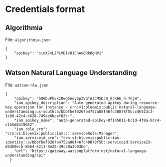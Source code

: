 # Credentials format

## Algorithmia

File: `algorithmia.json`

```
{
    "apiKey": "simX7vLJPLVDIvD1CnAvQRk0gHV1"
}
```
## Watson Natural Language Understanding
File: `watson-nlu.json`

```
{
    "apikey": "bU6DuPkvkz8wg5noy6pZVGTAJCMSDJ0_8cK66_h-7djW",
    "iam_apikey_description": "Auto generated apikey during resource-key operation for Instance - crn:v1:bluemix:public:natural-language-understanding:us-south:a/bbbfbef0267b4752a08f46fc48878f5b:c46523c3-1c80-42c4-b628-749ae6bcef83::",
    "iam_apikey_name": "auto-generated-apikey-8f145011-bc1d-4f8a-9cc4-c1b5d8419082",
    "iam_role_crn": "crn:v1:bluemix:public:iam::::serviceRole:Manager",
    "iam_serviceid_crn": "crn:v1:bluemix:public:iam-identity::a/bbbfbef0267b4752a08f46fc48878f5b::serviceid:ServiceId-d4db9ecb-8064-4211-8e25-49c38a3b03be",
    "url": "https://gateway.watsonplatform.net/natural-language-understanding/api"
  }
  ```